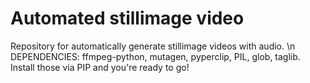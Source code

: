 # Automated stillimage video
 Repository for automatically generate stillimage videos with audio. \n
 DEPENDENCIES: ffmpeg-python, mutagen, pyperclip, PIL, glob, taglib. Install those via PIP and you're ready to go!
